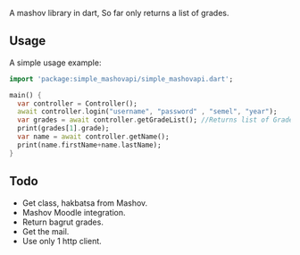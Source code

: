 A mashov library in dart, So far only returns a list of grades.

## Usage

A simple usage example:

```dart
import 'package:simple_mashovapi/simple_mashovapi.dart';

main() {
  var controller = Controller();
  await controller.login("username", "password" , "semel", "year");
  var grades = await controller.getGradeList(); //Returns list of Grades
  print(grades[1].grade);
  var name = await controller.getName();
  print(name.firstName+name.lastName);
}
```
 ## Todo 
 * Get class, hakbatsa from Mashov.
 * Mashov Moodle integration.
 * Return bagrut grades.
 * Get the mail.
 * Use only 1 http client.
